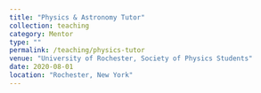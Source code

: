 ```yaml
---
title: "Physics & Astronomy Tutor"
collection: teaching
category: Mentor
type: ""
permalink: /teaching/physics-tutor
venue: "University of Rochester, Society of Physics Students"
date: 2020-08-01
location: "Rochester, New York"
---
```

